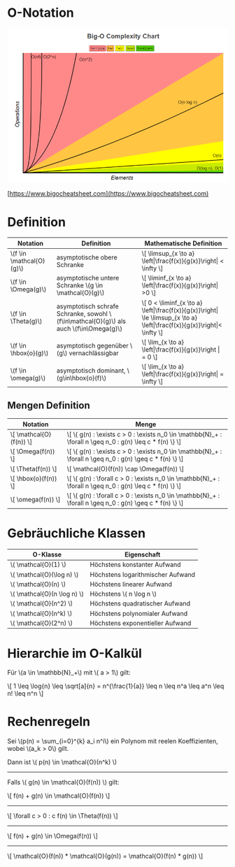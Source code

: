 O-Notation
===

![chart](../resources/o_chart.png)

[https://www.bigocheatsheet.com](https://www.bigocheatsheet.com)

# Definition

| Notation                   | Definition                                                                                  | Mathematische Definition                                                                                                      |
| -------------------------- | ------------------------------------------------------------------------------------------- | ----------------------------------------------------------------------------------------------------------------------------- |
| \\(f \in \mathcal{O}(g)\\) | asymptotische obere Schranke                                                                | \\[ \limsup_{x \to a} \left\|\frac{f(x)}{g(x)}\right\| < \infty \\]                                                           |
| \\(f \in \Omega(g)\\)      | asymptotische untere Schranke \\(g \in \mathcal{O}(g)\\)                                    | \\[ \liminf_{x \to a} \left\|\frac{f(x)}{g(x)}\right\| >0 \\]                                                                 |
| \\(f \in \Theta(g)\\)      | asymptotisch schrafe Schranke, sowohl \\(f\in\mathcal{O}(g)\\) als auch \\(f\in\Omega(g)\\) | \\[ 0 < \liminf_{x \to a} \left\|\frac{f(x)}{g(x)}\right\| \le \limsup_{x \to a} \left\|\frac{f(x)}{g(x)}\right\|< \infty \\] |
| \\(f \in \hbox{o}(g)\\)    | asymptotisch gegenüber \\(g\\) vernachlässigbar                                             | \\[ \lim_{x \to a} \left\|\frac{f(x)}{g(x)}\right \| = 0 \\]                                                                  |
| \\(f \in \omega(g)\\)      | asymptotisch dominant, \\(g\in\hbox{o}(f)\\)                                                | \\[ \lim_{x \to a} \left\|\frac{f(x)}{g(x)}\right\| = \infty \\]                                                              |

## Mengen Definition

| Notation                  | Menge                                                                                                          |
| ------------------------- | -------------------------------------------------------------------------------------------------------------- |
| \\[ \mathcal{O}(f(n)) \\] | \\[ \\{ g(n) : \exists c > 0 : \exists n_0 \in \mathbb{N}_+ : \forall n \geq n_0 : g(n) \leq c * f(n) \\} \\]  |
| \\[ \Omega(f(n)) \\]      | \\[ \\{ g(n) : \exists c > 0 : \exists n_0 \in \mathbb{N}_+ : \forall n \geq n_0 : g(n) \geq c * f(n) \\} \\]  |
| \\[ \Theta(f(n)) \\]      | \\[ \mathcal{O}(f(n)) \cap \Omega(f(n)) \\]                                                                    |
| \\[ \hbox{o}(f(n)) \\]    | \\[  \\{ g(n) : \forall c > 0 : \exists n_0 \in \mathbb{N}_+ : \forall n \geq n_0 : g(n) \leq c * f(n) \\} \\] |
| \\[ \omega(f(n)) \\]      | \\[ \\{ g(n) : \forall c > 0 : \exists n_0 \in \mathbb{N}_+ : \forall n \geq n_0 : g(n) \geq c * f(n) \\} \\]  |

# Gebräuchliche Klassen

| O-Klasse                      | Eigenschaft                       |
| ----------------------------- | --------------------------------- |
| \\( \mathcal{O}(1) \\)        | Höchstens konstanter Aufwand      |
| \\( \mathcal{O}(\log n) \\)   | Höchstens logarithmischer Aufwand |
| \\( \mathcal{O}(n) \\)        | Höchstens linearer Aufwand        |
| \\( \mathcal{O}(n \log n) \\) | Höchstens \\( n \log n \\)        |
| \\( \mathcal{O}(n^2) \\)      | Höchstens quadratischer Aufwand   |
| \\( \mathcal{O}(n^k) \\)      | Höchstens polynomialer Aufwand    |
| \\( \mathcal{O}(2^n) \\)      | Höchstens exponentieller Aufwand  |

# Hierarchie im O-Kalkül

Für \\(a \in \mathbb{N}_+\\) mit \\( a > 1\\) gilt:

\\[ 1 \leq \log{n} \leq \sqrt[a]{n} = n^{\frac{1}{a}} \leq n \leq n^a \leq a^n \leq n! \leq n^n \\]

# Rechenregeln

Sei \\(p(n) = \sum_{i=0}^{k} a_i n^i\\) ein Polynom mit reelen Koeffizienten, wobei \\(a_k > 0\\) gilt.

Dann ist \\( p(n) \in \mathcal{O}(n^k) \\)

---

Falls \\( g(n) \in \mathcal{O}(f(n)) \\) gilt:

\\[ f(n) + g(n) \in \mathcal{O}(f(n)) \\]

---

\\[ \forall c > 0 : c f(n) \in \Theta(f(n)) \\]

---

\\[ f(n) + g(n) \in \Omega(f(n)) \\]

---

\\[ \mathcal{O}(f(n)) * \mathcal{O}(g(n)) = \mathcal{O}(f(n) * g(n)) \\]